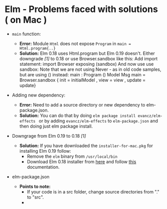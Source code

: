 # Elm - Problems faced with solutions ( on Mac )

- `main` function:  
    * **Error:** Module `Html` does not expose `Program` in `main = Html.program{..}`
    * **Solution:** Elm 0.18 uses Html.program but Elm 0.19 doesn't. Either downgrade *[1]* to 0.18 or use Browser.sandbox like this:  Add import statement:  import Browser exposing (sandbox)  And now use use sandbox: Note that we are not using Never - as in old code samples, but are using () instead:
                    main : Program () Model Msg
                    main =  Browser.sandbox
                        { init = initialModel
                        , view = view
                            , update = update}

- Adding new dependency:  
    * **Error:** Need to add a source directory or new dependency to elm-package.json.
    * **Solution:** You can do that by doing `elm package install evancz/elm-effects `
        or by adding `evancz/elm-effects` to `elm-package.json` and then doing just elm package install.

- Downgrage from Elm 0.19 to 0.18 *[1]*  
    * **Solution:** If you have downloaded the `installer-for-mac.pkg` for installing Elm 0.19 follow:
        - Remove the `elm` binary from `/usr/local/bin`
        - Download Elm 0.18 installer from [here](https://web.archive.org/web/20180714175914id_/https://guide.elm-lang.org/install.html) and follow [this](https://web.archive.org/web/20180714175914id_/https://guide.elm-lang.org/) documentation.

- elm-package.json  
    * **Points to note:** 
        - If your code is in a src folder, change source directories from "." to "src".
        - 

